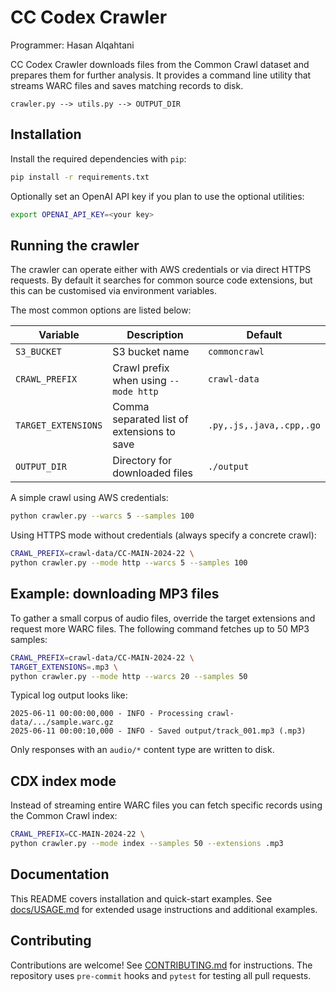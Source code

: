 # CC Codex Crawler

Programmer: Hasan Alqahtani

CC Codex Crawler downloads files from the Common Crawl dataset and prepares them
for further analysis. It provides a command line utility that streams WARC files
and saves matching records to disk.

```
crawler.py --> utils.py --> OUTPUT_DIR
```

## Installation

Install the required dependencies with `pip`:

```bash
pip install -r requirements.txt
```

Optionally set an OpenAI API key if you plan to use the optional utilities:

```bash
export OPENAI_API_KEY=<your key>
```

## Running the crawler

The crawler can operate either with AWS credentials or via direct HTTPS
requests. By default it searches for common source code extensions, but this can
be customised via environment variables.

The most common options are listed below:

| Variable | Description | Default |
|----------|-------------|---------|
| `S3_BUCKET` | S3 bucket name | `commoncrawl` |
| `CRAWL_PREFIX` | Crawl prefix when using `--mode http` | `crawl-data` |
| `TARGET_EXTENSIONS` | Comma separated list of extensions to save | `.py,.js,.java,.cpp,.go` |
| `OUTPUT_DIR` | Directory for downloaded files | `./output` |

A simple crawl using AWS credentials:

```bash
python crawler.py --warcs 5 --samples 100
```

Using HTTPS mode without credentials (always specify a concrete crawl):

```bash
CRAWL_PREFIX=crawl-data/CC-MAIN-2024-22 \
python crawler.py --mode http --warcs 5 --samples 100
```

## Example: downloading MP3 files

To gather a small corpus of audio files, override the target extensions and
request more WARC files. The following command fetches up to 50 MP3 samples:

```bash
CRAWL_PREFIX=crawl-data/CC-MAIN-2024-22 \
TARGET_EXTENSIONS=.mp3 \
python crawler.py --mode http --warcs 20 --samples 50
```

Typical log output looks like:

```
2025-06-11 00:00:00,000 - INFO - Processing crawl-data/.../sample.warc.gz
2025-06-11 00:00:10,000 - INFO - Saved output/track_001.mp3 (.mp3)
```

Only responses with an `audio/*` content type are written to disk.

## CDX index mode

Instead of streaming entire WARC files you can fetch specific records using
the Common Crawl index:

```bash
CRAWL_PREFIX=CC-MAIN-2024-22 \
python crawler.py --mode index --samples 50 --extensions .mp3
```

## Documentation

This README covers installation and quick-start examples. See
[docs/USAGE.md](docs/USAGE.md) for extended usage instructions and additional
examples.

## Contributing

Contributions are welcome! See [CONTRIBUTING.md](CONTRIBUTING.md) for
instructions. The repository uses `pre-commit` hooks and `pytest` for testing
all pull requests.
